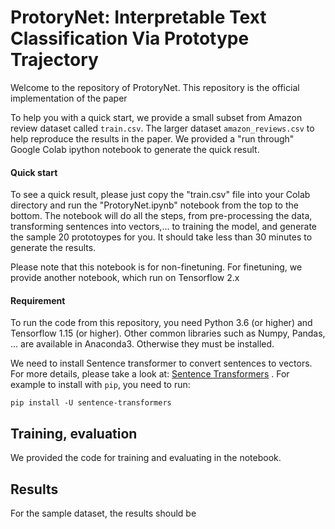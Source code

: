 # ProtoryNet: Interpretable Text Classification Via Prototype Trajectory

Welcome to the repository of ProtoryNet. This repository is the official implementation of the paper 



To help you with a quick start, we provide a small subset from Amazon review dataset called ```train.csv```. The larger dataset ```amazon_reviews.csv``` to help reproduce the results in the paper. We provided a "run through" Google Colab ipython notebook to generate the quick result.

#### Quick start
To see a quick result, please just copy the "train.csv" file into your Colab directory and run the "ProtoryNet.ipynb" notebook from the top to the bottom. The notebook will do all the steps, from pre-processing the data, transforming sentences into vectors,... to training the model, and generate the sample 20 prototoypes for you. It should take less than 30 minutes to generate the results.

Please note that this notebook is for non-finetuning. For finetuning, we provide another notebook, which run on Tensorflow 2.x

#### Requirement

To run the code from this repository, you need Python 3.6 (or higher) and Tensorflow 1.15 (or higher). Other common libraries such as Numpy, Pandas, ... are available in Anaconda3. Otherwise they must be installed. 

We need to install Sentence transformer to convert sentences to vectors. For more details, please take a look at: [Sentence Transformers](https://github.com/UKPLab/sentence-transformers) . For example to install with ``` pip ```, you need to run:

  ```
  pip install -U sentence-transformers
  ```

## Training, evaluation 

We provided the code for training and evaluating in the notebook.

## Results

For the sample dataset, the results should be  




